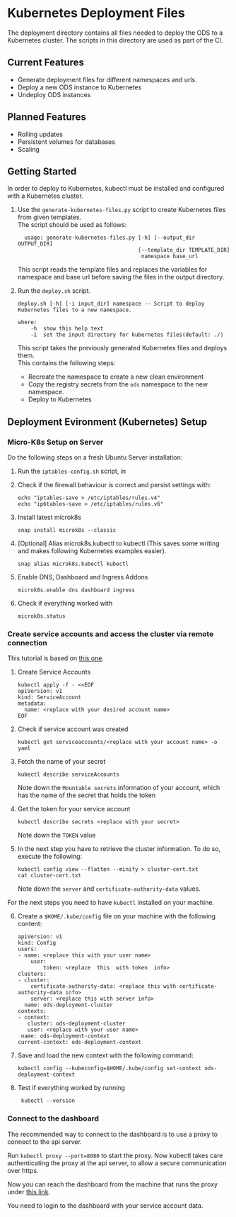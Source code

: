 # Kubernetes Deployment Files
The deployment directory contains all files needed to deploy the ODS to a Kubernetes cluster.
The scripts in this directory are used as part of the CI.

## Current Features
* Generate deployment files for different namespaces and urls.
* Deploy a new ODS instance to Kubernetes
* Undeploy ODS instances

## Planned Features
* Rolling updates
* Persistent volumes for databases
* Scaling

## Getting Started
In order to deploy to Kubernetes, kubectl must be installed and configured with a Kubernetes cluster.
1. Use the `generate-kubernetes-files.py` script to create Kubernetes files from given templates.  
The script should be used as follows:
    ```
      usage: generate-kubernetes-files.py [-h] [--output_dir OUTPUT_DIR]
                                          [--template_dir TEMPLATE_DIR]
                                           namespace base_url
    ```
    This script reads the template files and replaces the variables for namespace and base url before saving the files in the output directory.

3. Run the `deploy.sh` script.
    ```
    deploy.sh [-h] [-i input_dir] namespace -- Script to deploy Kubernetes files to a new namespace.

    where:
        -h  show this help text
        -i  set the input directory for kubernetes files(default: ./)
    ```
   This script takes the previously generated Kubernetes files and deploys them.  
   This contains the following steps:
    * Recreate the namespace to create a new clean environment
    * Copy the registry secrets from the `ods` namespace to the new namespace.
    * Deploy to Kubernetes

## Deployment Evironment (Kubernetes) Setup

### Micro-K8s Setup on Server

Do the following steps on a fresh Ubuntu Server installation:
1. Run the `iptables-config.sh`  script, in <some script: TODO>

2. Check if the firewall behaviour is correct and persist settings with:
	```
	echo "iptables-save > /etc/iptables/rules.v4"
	echo "ip6tables-save > /etc/iptables/rules.v6"
	```

3. Install latest microk8s

	```
	snap install microk8s --classic
	```

4. [Optional] Alias microk8s.kubectl to kubectl (This saves some writing and makes following Kubernetes examples easier).

	```
	snap alias microk8s.kubectl kubectl
	```

5. Enable DNS, Dashboard and Ingress Addons

	```
	microk8s.enable dns dashboard ingress
	```

6. Check if everything worked with

	```
	microk8s.status
	```
### Create service accounts and access the cluster via remote connection
This tutorial is based on [this one](http://docs.shippable.com/deploy/tutorial/create-kubeconfig-for-self-hosted-kubernetes-cluster/).
1. Create Service Accounts
	```
	kubectl apply -f - <<EOF
	apiVersion: v1
	kind: ServiceAccount
	metadata:
	  name: <replace with your desired account name>
	EOF
	```
2. Check if service account was created
	```
	kubectl get serviceaccounts/<replace with your account name> -o yaml
	```
3. Fetch the name of your secret
	```
	kubectl describe serviceAccounts
	```
	Note down the  `Mountable secrets`  information of your account, which has the name of the secret that holds the token
	
4. Get the token for your service account
	```
	kubectl describe secrets <replace with your secret>
	```
	Note down the `TOKEN` value
5. In the next step you have to retrieve the cluster information. To do so, execute the following:
	```
	kubectl config view --flatten --minify > cluster-cert.txt  
	cat cluster-cert.txt
	```
	Note down the `server` and `certificate-authority-data` values.

For the next steps you need to have `kubectl` installed on your machine.

6. Create a  `$HOME/.kube/config` file on your machine with the following content:
	```
	apiVersion: v1  
	kind: Config  
	users:  
	- name: <replace this with your user name>  
		user:  
			token: <replace  this  with token  info>  
	clusters:  
	- cluster:
		certificate-authority-data: <replace this with certificate-authority-data info>  
		server: <replace this with server info>  
	  name: ods-deployment-cluster
   contexts:  
   - context:  
	   cluster: ods-deployment-cluster
	   user: <replace with your user name>  
	 name: ods-deployment-context  
   current-context: ods-deployment-context
	```
7.  Save and load the new context with the following command:
	```
	kubectl config --kubeconfig=$HOME/.kube/config set-context ods-deployment-context
	```
8. Test if everything worked by running
					
		kubectl --version
				

### Connect to the dashboard

The recommended way to connect to the dashboard is to use a proxy to connect to the api server.

Run `kubectl proxy --port=8080` to start the proxy. Now kubectl takes care authenticating the proxy at the api server, to allow a secure communication over https.

Now you can reach the dashboard from the machine that runs the proxy under [this link](http://localhost:8080/api/v1/namespaces/kube-system/services/https:kubernetes-dashboard:/proxy/).

You need to login to the dashboard with your service account data.


```
